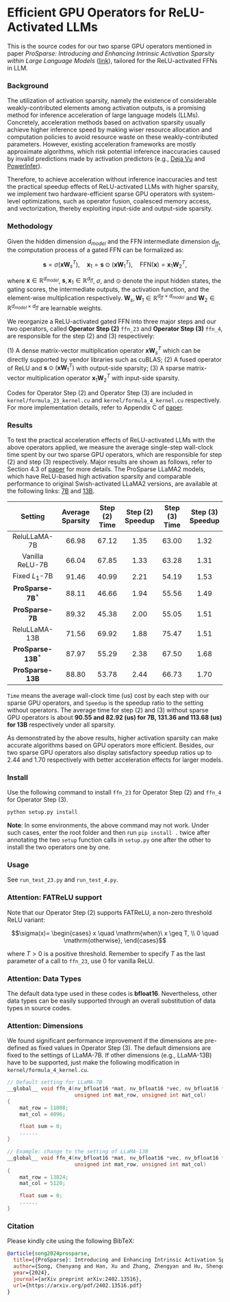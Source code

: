 # Efficient GPU Operators for ReLU-Activated LLMs

This is the source codes for our two sparse GPU operators mentioned in paper *ProSparse: Introducing and Enhancing Intrinsic Activation Sparsity within Large Language Models* ([link](https://arxiv.org/pdf/2402.13516.pdf)), tailored for the ReLU-activated FFNs in LLM.

### Background

The utilization of activation sparsity, namely the existence of considerable weakly-contributed elements among activation outputs, is a promising method for inference acceleration of large language models (LLMs). Concretely, acceleration methods based on activation sparsity usually achieve higher inference speed by making wiser resource allocation and computation policies to avoid resource waste on these weakly-contributed parameters. However, existing acceleration frameworks are mostly approximate algorithms, which risk potential inference inaccuracies caused by invalid predictions made by activation predictors (e.g., [Deja Vu](https://proceedings.mlr.press/v202/liu23am/liu23am.pdf) and [PowerInfer](https://arxiv.org/pdf/2312.12456.pdf)).

Therefore, to achieve acceleration without inference inaccuracies and test the practical speedup effects of ReLU-activated LLMs with higher sparsity, we implement two hardware-efficient sparse GPU operators with system-level optimizations, such as operator fusion, coalesced memory access, and vectorization, thereby exploiting input-side and output-side sparsity.

### Methodology

Given the hidden dimension $`d_{model}`$ and the FFN intermediate dimension $`d_{ff}`$, the computation process of a gated FFN can be formalized as:
```math
\mathbf{s} = \sigma(\mathbf{x} \mathbf{W}_s^T), \quad \mathbf{x}_1 = \mathbf{s} \odot (\mathbf{x} \mathbf{W}_1^T),\quad
    \text{FFN}(\mathbf{x}) = \mathbf{x}_1  \mathbf{W}_2^T,
```
where $`\mathbf{x}\in\mathbb{R}^{d_{model}}`$, $`\mathbf{s}, \mathbf{x}_1\in\mathbb{R}^{d_{ff}}`$, $`\sigma`$, and $`\odot`$ denote the input hidden states, the gating scores, the intermediate outputs, the activation function, and the element-wise multiplication respectively. $`\mathbf{W}_s,\mathbf{W}_1\in\mathbb{R}^{d_{ff} \times d_{model}}`$ and $`\mathbf{W}_2\in\mathbb{R}^{d_{model} \times d_{ff}}`$ are learnable weights.

We reorganize a ReLU-activated gated FFN into three major steps and our two operators, called **Operator Step (2)** `ffn_23` and **Operator Step (3)** `ffn_4`, are responsible for the step (2) and (3) respectively:

(1) A dense matrix-vector multiplication operator $`\mathbf{x} \mathbf{W}_s^T`$ which can be directly supported by vendor libraries such as cuBLAS;
(2) A fused operator of ReLU and $`\mathbf{s} \odot (\mathbf{x} \mathbf{W}_1^T)`$ with output-side sparsity;
(3) A sparse matrix-vector multiplication operator $`\mathbf{x}_1 \mathbf{W}_2^T`$ with input-side sparsity.

Codes for Operator Step (2) and Operator Step (3) are included in `kernel/formula_23_kernel.cu` and `kernel/formula_4_kernel.cu` respectively. For more implementation details, refer to Appendix C of [paper](https://arxiv.org/pdf/2402.13516.pdf).

### Results

To test the practical acceleration effects of ReLU-activated LLMs with the above operators applied, we measure the average single-step wall-clock time spent by our two sparse GPU operators, which are responsible for step (2) and step (3) respectively. Major results are shown as follows, refer to Section 4.3 of [paper](https://arxiv.org/pdf/2402.13516.pdf) for more details. The ProSparse LLaMA2 models, which have ReLU-based high activation sparsity and comparable performance to original Swish-activated LLaMA2 versions, are available at the following links: [7B](https://huggingface.co/SparseLLM/prosparse-llama-2-7b) and [13B](https://huggingface.co/SparseLLM/prosparse-llama-2-13b).

|          Setting          | Average<br>Sparsity | Step (2)<br>Time | Step (2)<br>Speedup | Step (3)<br>Time | Step (3)<br>Speedup |
|:-------------------------:|:-------------------:|:----------------:|:-------------------:|:----------------:|:----------------:|
|       ReluLLaMA-7B        |        66.98        |      67.12       |        1.35         |      63.00       |       1.32       |
|      Vanilla ReLU-7B      |        66.04        |      67.85       |        1.33         |      63.28       |       1.31       |
|      Fixed $`L_1`$-7B       |        91.46        |      40.99       |        2.21         |      54.19       |       1.53       |
|   **ProSparse-7B**$`^*`$    |        88.11        |      46.66       |        1.94         |      55.56       |       1.49       |
|     **ProSparse-7B**      |        89.32        |      45.38       |        2.00         |      55.05       |       1.51       |
|       ReluLLaMA-13B       |        71.56        |      69.92       |        1.88         |      75.47       |       1.51       |
|   **ProSparse-13B**$`^*`$   |        87.97        |      55.29       |        2.38         |      67.50       |       1.68       |
|     **ProSparse-13B**     |        88.80        |      53.78       |        2.44         |      66.73       |       1.70       |

`Time` means the average wall-clock time (us) cost by each step with our sparse GPU operators, and `Speedup` is the speedup ratio to the setting without operators. The average time for step (2) and (3) without sparse GPU operators is about **90.55 and 82.92 (us) for 7B, 131.36 and 113.68 (us) for 13B** respectively under all sparsity.

As demonstrated by the above results, higher activation sparsity can make accurate algorithms based on GPU operators more efficient. Besides, our two sparse GPU operators also display satisfactory speedup ratios up to 2.44 and 1.70 respectively with better acceleration effects for larger models.

### Install

Use the following command to install `ffn_23` for Operator Step (2) and `ffn_4` for Operator Step (3).

```bash
python setup.py install
```

**Note**: In some environments, the above command may not work. Under such cases, enter the root folder and then run `pip install .` twice after annotating the two `setup` function calls in `setup.py` one after the other to install the two operators one by one.

### Usage

See `run_test_23.py` and `run_test_4.py`.

### Attention: FATReLU support

Note that our Operator Step (2) supports FATReLU, a non-zero threshold ReLU variant:
```math
\sigma(x)=
    \begin{cases}
    x \quad \mathrm{when}\ x \geq T, \\
    0 \quad \mathrm{otherwise},
    \end{cases}
```
where $`T>0`$ is a positive threshold. Remember to specify $`T`$ as the last parameter of a call to `ffn_23`, use 0 for vanilla ReLU.

### Attention: Data Types

The default data type used in these codes is **bfloat16**. Nevertheless, other data types can be easily supported through an overall substitution of data types in source codes.

### Attention: Dimensions

We found significant performance improvement if the dimensions are pre-defined as fixed values in Operator Step (3). The default dimensions are fixed to the settings of LLaMA-7B. If other dimensions (e.g., LLaMA-13B) have to be supported, just make the following modification in `kernel/formula_4_kernel.cu`.

```c++
// Default setting for LLaMA-7B
__global__ void ffn_4(nv_bfloat16 *mat, nv_bfloat16 *vec, nv_bfloat16 *res,
                      unsigned int mat_row, unsigned int mat_col)
{
    mat_row = 11008;
    mat_col = 4096;

    float sum = 0;
    ......
}

// Example: change to the setting of LLaMA-13B
__global__ void ffn_4(nv_bfloat16 *mat, nv_bfloat16 *vec, nv_bfloat16 *res,
                      unsigned int mat_row, unsigned int mat_col)
{
    mat_row = 13824;
    mat_col = 5120;

    float sum = 0;
    ......
}
```

### Citation

Please kindly cite using the following BibTeX:

```bibtex
@article{song2024prosparse,
  title={{ProSparse}: Introducing and Enhancing Intrinsic Activation Sparsity within Large Language Models},
  author={Song, Chenyang and Han, Xu and Zhang, Zhengyan and Hu, Shengding and Shi, Xiyu and Li, Kuai and Chen, Chen and Liu, Zhiyuan and Li, Guangli and Yang, Tao and Sun, Maosong},
  year={2024},
  journal={arXiv preprint arXiv:2402.13516},
  url={https://arxiv.org/pdf/2402.13516.pdf}
}
```
